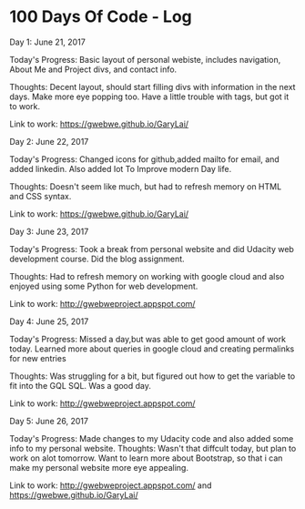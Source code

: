 # 100 Days Of Code - Log

Day 1: June 21, 2017 

Today's Progress: Basic layout of personal webiste, includes navigation, About Me and Project divs, and contact info.

Thoughts: Decent layout, should start filling divs with information in the next days. Make more eye popping too. Have a little trouble with <a> tags, but got it to work.

Link to work: https://gwebwe.github.io/GaryLai/

Day 2: June 22, 2017 

Today's Progress: Changed icons for github,added mailto for email, and added linkedin. Also added Iot To Improve modern Day life.

Thoughts: Doesn't seem like much, but had to refresh memory on HTML and CSS syntax.

Link to work: https://gwebwe.github.io/GaryLai/

Day 3: June 23, 2017 

Today's Progress: Took a break from personal website and did Udacity web development course. Did the blog assignment.

Thoughts: Had to refresh memory on working with google cloud and also enjoyed using some Python for web development.

Link to work: http://gwebweproject.appspot.com/

Day 4: June 25, 2017 

Today's Progress: Missed a day,but was able to get good amount of work today. Learned more about queries in google cloud and creating permalinks for new entries

Thoughts: Was struggling for a bit, but figured out how to get the variable to fit into the GQL SQL. Was a good day.

Link to work: http://gwebweproject.appspot.com/

Day 5: June 26, 2017 

Today's Progress: Made changes to my Udacity code and also added some info to my personal website.
Thoughts: Wasn't that diffcult today, but plan to work on alot tomorrow. Want to learn more about Bootstrap, so that i can make my personal website more eye appealing.

Link to work: http://gwebweproject.appspot.com/ and https://gwebwe.github.io/GaryLai/
